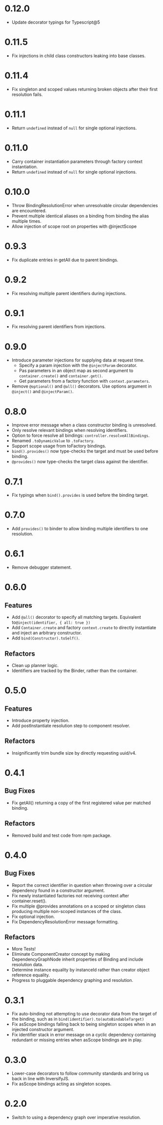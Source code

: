 # 0.12.0

- Update decorator typings for Typescript@5

# 0.11.5

- Fix injections in child class constructors leaking into base classes.

# 0.11.4

- Fix singleton and scoped values returning broken objects after their first resolution fails.

# 0.11.1

- Return `undefined` instead of `null` for single optional injections.

# 0.11.0

- Carry container instantiation parameters through factory context instantiation.
- Return `undefined` instead of `null` for single optional injections.

# 0.10.0

- Throw BindingResolutionError when unresolvable circular dependencies are encountered.
- Prevent multiple identical aliases on a binding from binding the alias multiple times.
- Allow injection of scope root on properties with @injectScope

# 0.9.3

- Fix duplicate entries in getAll due to parent bindings.

# 0.9.2

- Fix resolving multiple parent identifiers during injections.

# 0.9.1

- Fix resolving parent identifiers from injections.

# 0.9.0

- Introduce parameter injections for supplying data at request time.
  - Specify a param injection with the `@injectParam` decorator.
  - Pas parameters in an object map as second argument to `container.create()` and `container.get()`.
  - Get parameters from a factory function with `context.parameters`.
- Remove `@optional()` and `@all()` decorators. Use options argument in `@inject()` and `@injectParam()`.

# 0.8.0

- Improve error message when a class constructor binding is unresolved.
- Only resolve relevant bindings when resolving identifiers.
- Option to force resolve all bindings: `controller.resolveAllBindings`.
- Renamed `.toDynamicValue` to `.toFactory`.
- Support scope usage from toFactory bindings.
- `bind().provides()` now type-checks the target and must be used before binding.
- `@provides()` now type-checks the target class against the identifier.

# 0.7.1

- Fix typings when `bind().provides` is used before the binding target.

# 0.7.0

- Add `provides()` to binder to allow binding multiple identifiers to one resolution.

# 0.6.1

- Remove debugger statement.

# 0.6.0

## Features

- Add `@all()` decorator to specify all matching targets. Equivalent to`@inject(identifier, { all: true })`
- Add `Container.create` and factory `context.create` to directly instantiate and inject an arbitrary constructor.
- Add `bind(Constructor).toSelf()`.

## Refactors

- Clean up planner logic.
- Identifiers are tracked by the Binder, rather than the container.

# 0.5.0

## Features

- Introduce property injection.
- Add postInstantiate resolution step to component resolver.

## Refactors

- Insignificantly trim bundle size by directly requesting uuid/v4.

# 0.4.1

## Bug Fixes

- Fix getAll() returning a copy of the first registered value per matched binding.

## Refactors

- Removed build and test code from npm package.

# 0.4.0

## Bug Fixes

- Report the correct identifier in question when throwing over a circular dependency found in a constructor argument.
- Fix newly instantiated factories not receiving context after container.reset().
- Fix multiple @provides annotations on a scoped or singleton class producing multiple non-scoped instances of the class.
- Fix optional injection.
- Fix DependencyResolutionError message formatting.

## Refactors

- More Tests!
- Eliminate ComponentCreator concept by making DependencyGraphNode inherit properties of Binding and include resolution data.
- Determine instance equality by instanceId rather than creator object reference equality.
- Progress to pluggable dependency graphing and resolution.

# 0.3.1

- Fix auto-binding not attempting to use decorator data from the target of the binding, such as in `bind(identifier).to(autoBindableTarget)`
- Fix asScope bindings falling back to being singleton scopes when in an injected constructor argument.
- Fix identifier stack in error message on a cyclic dependency containing redundant or missing entries when asScope bindings are in play.

# 0.3.0

- Lower-case decorators to follow community standards and bring us back in line with InversifyJS.
- Fix asScope bindings acting as singleton scopes.

# 0.2.0

- Switch to using a dependency graph over imperative resolution.
